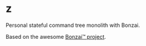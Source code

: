 # z
Personal stateful command tree monolith with Bonzai.

Based on the awesome [Bonzai™ project](https://github.com/rwxrob/bonzai).
